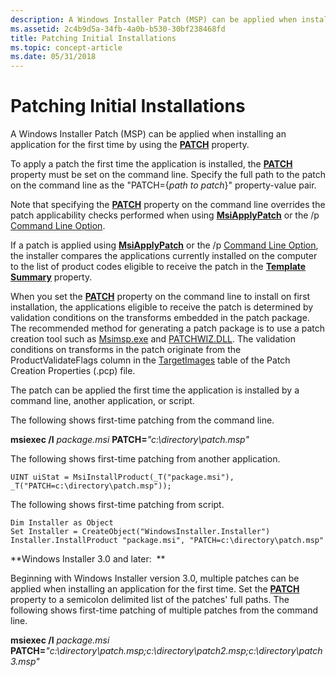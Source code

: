 ```yaml
---
description: A Windows Installer Patch (MSP) can be applied when installing an application for the first time by using the PATCH property.
ms.assetid: 2c4b9d5a-34fb-4a0b-b530-30bf238468fd
title: Patching Initial Installations
ms.topic: concept-article
ms.date: 05/31/2018
---
```


# Patching Initial Installations

A Windows Installer Patch (MSP) can be applied when installing an application for the first time by using the [**PATCH**](patch.md) property.

To apply a patch the first time the application is installed, the [**PATCH**](patch.md) property must be set on the command line. Specify the full path to the patch on the command line as the "PATCH={*path to patch*}" property-value pair.

Note that specifying the [**PATCH**](patch.md) property on the command line overrides the patch applicability checks performed when using [**MsiApplyPatch**](/windows/desktop/api/Msi/nf-msi-msiapplypatcha) or the /p [Command Line Option](command-line-options.md).

If a patch is applied using [**MsiApplyPatch**](/windows/desktop/api/Msi/nf-msi-msiapplypatcha) or the /p [Command Line Option](command-line-options.md), the installer compares the applications currently installed on the computer to the list of product codes eligible to receive the patch in the [**Template Summary**](template-summary.md) property.

When you set the [**PATCH**](patch.md) property on the command line to install on first installation, the applications eligible to receive the patch is determined by validation conditions on the transforms embedded in the patch package. The recommended method for generating a patch package is to use a patch creation tool such as [Msimsp.exe](msimsp-exe.md) and [PATCHWIZ.DLL](patchwiz-dll.md). The validation conditions on transforms in the patch originate from the ProductValidateFlags column in the [TargetImages](targetimages-table-patchwiz-dll-.md) table of the Patch Creation Properties (.pcp) file.

The patch can be applied the first time the application is installed by a command line, another application, or script.

The following shows first-time patching from the command line.

**msiexec /I** *package.msi* **PATCH=***"c:\\directory\\patch.msp"*

The following shows first-time patching from another application.

``` syntax
UINT uiStat = MsiInstallProduct(_T("package.msi"), _T("PATCH=c:\directory\patch.msp"));
```

The following shows first-time patching from script.


```VB
Dim Installer as Object
Set Installer = CreateObject("WindowsInstaller.Installer")
Installer.InstallProduct "package.msi", "PATCH=c:\directory\patch.msp"
```



**Windows Installer 3.0 and later:  **

Beginning with Windows Installer version 3.0, multiple patches can be applied when installing an application for the first time. Set the [**PATCH**](patch.md) property to a semicolon delimited list of the patches' full paths. The following shows first-time patching of multiple patches from the command line.

**msiexec /I** *package.msi* **PATCH=***"c:\\directory\\patch.msp;c:\\directory\\patch2.msp;c:\\directory\\patch3.msp"*

 

 



